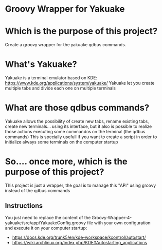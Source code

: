 # Groovy Wrapper for Yakuake

# Which is the purpose of this project?
Create a groovy wrapper for the yakuake qdbus commands.

# What's Yakuake?
Yakuake is a terminal emulator based on KDE: https://www.kde.org/applications/system/yakuake/
Yakuake let you create multiple tabs and divide each one on multiple terminals

# What are those qdbus commands?
Yakuake allows the possibility of create new tabs, rename existing tabs, create new terminals... using its interface, but it also is possible to realize those actions executing some commandos on the terminal (the qdbus commands)
This is specially usefull if you want to create a script in order to initialize always some terminals on the computer startup

# So.... once more, which is the purpose of this project?
This project is just a wrapper, the goal is to manage this "API" using groovy instead of the qdbus commands

## Instructions
You just need to replace the content of the Groovy-Wrapper-4-yakuake/src/app/YakuakeConfig.groovy file with your own configuration and execute it on your computer startup:
- https://docs.kde.org/trunk5/en/kde-workspace/kcontrol/autostart/
- https://wiki.archlinux.org/index.php/KDE#Autostarting_applications
